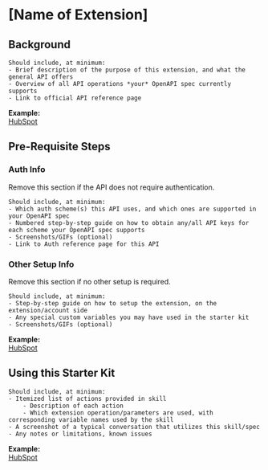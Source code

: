 # [Name of Extension]

## Background
```
Should include, at minimum:
- Brief description of the purpose of this extension, and what the general API offers
- Overview of all API operations *your* OpenAPI spec currently supports
- Link to official API reference page
```

**Example:** <br> [HubSpot](../starter-kits/hubspot/README.md)

## Pre-Requisite Steps
### Auth Info
Remove this section if the API does not require authentication.
```
Should include, at minimum:
- Which auth scheme(s) this API uses, and which ones are supported in your OpenAPI spec
- Numbered step-by-step guide on how to obtain any/all API keys for each scheme your OpenAPI spec supports
- Screenshots/GIFs (optional)
- Link to Auth reference page for this API
```

### Other Setup Info
Remove this section if no other setup is required.
```
Should include, at minimum:
- Step-by-step guide on how to setup the extension, on the extension/account side
- Any special custom variables you may have used in the starter kit
- Screenshots/GIFs (optional)
```

**Example:** <br> [HubSpot](../starter-kits/hubspot/README.md#pre-req-1:-getting-auth-keys)


## Using this Starter Kit
```
Should include, at minimum:
- Itemized list of actions provided in skill
    - Description of each action
    - Which extension operation/parameters are used, with corresponding variable names used by the skill
- A screenshot of a typical conversation that utilizes this skill/spec
- Any notes or limitations, known issues
```

**Example:** <br> [HubSpot](../starter-kits/hubspot/README.md#using-this-starter-kit)
